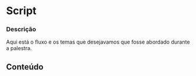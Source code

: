 # Script

### Descrição
Aqui está o fluxo e os temas que desejavamos que fosse abordado durante a palestra.

## Conteúdo
